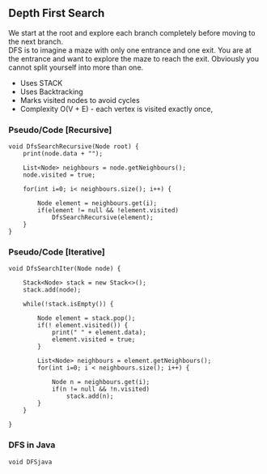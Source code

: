 ## Depth First Search

We start at the root and explore each branch completely before moving to the next branch.  
DFS is to imagine a maze with only one entrance and one exit. You are at the entrance and want to explore the maze to reach the exit.
Obviously you cannot split yourself into more than one.

- Uses STACK
- Uses Backtracking
- Marks visited nodes to avoid cycles
- Complexity O(V + E) - each vertex is visited exactly once,

### Pseudo/Code [Recursive]

```
void DfsSearchRecursive(Node root) {
    print(node.data + "");

    List<Node> neighbours = node.getNeighbours();
    node.visited = true;

    for(int i=0; i< neighbours.size(); i++) {

        Node element = neighbours.get(i);
        if(element != null && !element.visited)
            DfsSearchRecursive(element);
    }
}
```

### Pseudo/Code [Iterative]

```
void DfsSearchIter(Node node) {

    Stack<Node> stack = new Stack<>();
    stack.add(node);

    while(!stack.isEmpty()) {

        Node element = stack.pop();
        if(! element.visited()) {
            print(" " + element.data);
            element.visited = true;
        }

        List<Node> neighbours = element.getNeighbours();
        for(int i=0; i < neighbours.size(); i++) {

            Node n = neighbours.get(i);
            if(n != null && !n.visited)
                stack.add(n);
        }
    }

}
```

### DFS in Java

```
void DFSjava
```
